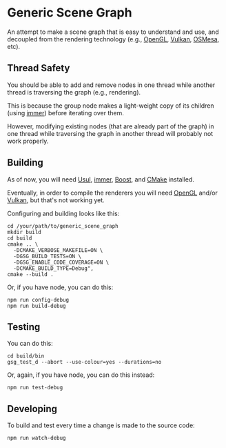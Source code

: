 # Generic Scene Graph

An attempt to make a scene graph that is easy to understand and use, and decoupled from the rendering technology (e.g.,
[OpenGL](https://www.khronos.org/opengl/),
[Vulkan](https://www.khronos.org/vulkan/),
[OSMesa](https://www.mesa3d.org/osmesa.html),
etc).

## Thread Safety

You should be able to add and remove nodes in one thread while another thread is traversing the graph (e.g., rendering).

This is because the group node makes a light-weight copy of its children (using
[immer](https://github.com/arximboldi/immer)) before iterating over them.

However, modifying existing nodes (that are already part of the graph) in one thread while traversing the graph in another thread will probably not work properly.

## Building

As of now, you will need
[Usul](https://github.com/perryiv/usul),
[immer](https://github.com/arximboldi/immer),
[Boost](https://www.boost.org/), and
[CMake](https://cmake.org/)
installed.

Eventually, in order to compile the renderers you will need
[OpenGL](https://www.khronos.org/opengl/)
and/or
[Vulkan](https://vulkan.lunarg.com/sdk/home),
but that's not working yet.

Configuring and building looks like this:

    cd /your/path/to/generic_scene_graph
    mkdir build
    cd build
    cmake .. \
      -DCMAKE_VERBOSE_MAKEFILE=ON \
      -DGSG_BUILD_TESTS=ON \
      -DGSG_ENABLE_CODE_COVERAGE=ON \
      -DCMAKE_BUILD_TYPE=Debug",
    cmake --build .

Or, if you have node, you can do this:

    npm run config-debug
    npm run build-debug

## Testing

You can do this:

    cd build/bin
    gsg_test_d --abort --use-colour=yes --durations=no

Or, again, if you have node, you can do this instead:

    npm run test-debug

## Developing

To build and test every time a change is made to the source code:

    npm run watch-debug
